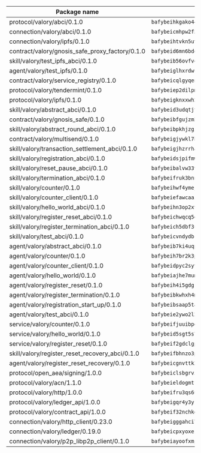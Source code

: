 | Package name                                                  | Package hash                                                  |
| ------------------------------------------------------------- | ------------------------------------------------------------- |
| protocol/valory/abci/0.1.0                                    | `bafybeihkgako44fzgurcv4hgbems4ptdtosae4lopnnr75eczb6kx3x2lm` |
| connection/valory/abci/0.1.0                                  | `bafybeicmhpw2f5c3vds6lwlv2q4fa5nd6zonnvgdretrwfly7ylpiofdqq` |
| connection/valory/ipfs/0.1.0                                  | `bafybeihtvkn5uv3ibumme7zzmrxx7iehc6lnjhil726h2jidpdzzjnd5ay` |
| contract/valory/gnosis_safe_proxy_factory/0.1.0               | `bafybeid6mn6bdqory2v5ch4oqeqbp22njlrx77hq3u4k6xjrdtebgc472e` |
| skill/valory/test_ipfs_abci/0.1.0                             | `bafybeib56ovfvqmo2hmui73nbcb2tphw3ya3m5vvqdeafmoj4qeqd52m7e` |
| agent/valory/test_ipfs/0.1.0                                  | `bafybeiglhxrdwux42typ4zhmy2vwxsuyuxjcel5torpa7agvrczl5awfdu` |
| contract/valory/service_registry/0.1.0                        | `bafybeicqlgyqenofsfzwgv5yxs6iclljwlsqinirpyg7a4nrofugb62pvm` |
| protocol/valory/tendermint/0.1.0                              | `bafybeiep2dilpmu3je4z2kq7yc7l6n7ax5knwfax2ufvmnflt3uj2wrbju` |
| protocol/valory/ipfs/0.1.0                                    | `bafybeigknxxwh2xts7ijbacils4a4cgq7jhcdvwahshbw22zw5hnncsfla` |
| skill/valory/abstract_abci/0.1.0                              | `bafybeid3udqtjtl4txht2z3tm3z3mr2nqtoddtno3u3urxjqjbbpqeelli` |
| contract/valory/gnosis_safe/0.1.0                             | `bafybeibfgujzm23e2owls6pqyro5jvzpketidqwqpabf47xvlbpglhcmpe` |
| skill/valory/abstract_round_abci/0.1.0                        | `bafybeibpkhjzgihmnopsoypxevbvyzjfkvgpvharo6cbgkiv5qcpefd6da` |
| contract/valory/multisend/0.1.0                               | `bafybeigjywkl7hydjsrkogob3xebj2ifhqwmfhhxoeyrndzhhxi5u6amey` |
| skill/valory/transaction_settlement_abci/0.1.0                | `bafybeigjhzrrhapfjqxn2tbwebxiv53z5kvboqbot6nu6zkq22eaamcjsu` |
| skill/valory/registration_abci/0.1.0                          | `bafybeidsjpifmwso4dd4x7p2hj3p6sj76q57psk5kcwaozs6x2ccvdlvre` |
| skill/valory/reset_pause_abci/0.1.0                           | `bafybeibalvw33vt2ocqevued742eaajyvnrlc5t6rqlish4gtmtw5etrd4` |
| skill/valory/termination_abci/0.1.0                           | `bafybeifruk3bnnjq7r5l5a4xn7db6oytbma7ka5gvbrgnqej7q4nlgqaru` |
| skill/valory/counter/0.1.0                                    | `bafybeihwf4ymejsriovlv3qqwyf3bkjifsb4ssaogwdgvs37dbwltoj27u` |
| skill/valory/counter_client/0.1.0                             | `bafybeiefawcaaiy4matry7m53k36kqy4uadtmtpuulatnt5afkezx6napa` |
| skill/valory/hello_world_abci/0.1.0                           | `bafybeihn3op2xvjsjyhhju642jwuxno6tpfd7ga3cbbfitzpi6ngxrophe` |
| skill/valory/register_reset_abci/0.1.0                        | `bafybeichwqcq5dqemfxplozzk7hz25pdhpuorrs3d6natj4jkc6ddtmxwi` |
| skill/valory/register_termination_abci/0.1.0                  | `bafybeich5dbf3ulggp3jddtcqaybrdtev2zznvuelnsqkqcp3iewzjcopi` |
| skill/valory/test_abci/0.1.0                                  | `bafybeicvndydbcuxlg55ymanirwpc6qt2q3awbl3oea5625l53h7rjpswm` |
| agent/valory/abstract_abci/0.1.0                              | `bafybeib7ki4uqp6b6sqmi3w5mba5r6hxl4mayrfnj2fxywqzq56rr4dgwu` |
| agent/valory/counter/0.1.0                                    | `bafybeih7br2k3pgbxto7nzctncmkidwuavmnz2jzp4qpuasxbvioi5noxu` |
| agent/valory/counter_client/0.1.0                             | `bafybeidpyc2syvuv3px52gmeaismyhcn4xskbzts22frwlxrwioj53vh6i` |
| agent/valory/hello_world/0.1.0                                | `bafybeiajhe7mumntbm3u7m5dumud5jmipbrbmmc4iy6tnioghkhv4u6hq4` |
| agent/valory/register_reset/0.1.0                             | `bafybeih4i5gdgraskf5z2gacczkhcplshdbnjnbbdefdtzwzehv6cgtism` |
| agent/valory/register_termination/0.1.0                       | `bafybeibkwhxh4m5kty6wpuyxclgwe4mlrinyvaiogvqu36l7fckxuplwmm` |
| agent/valory/registration_start_up/0.1.0                      | `bafybeibsaap5taspalllh6pfsaveohjmypjt5riomikriyxbvenoe2h2dy` |
| agent/valory/test_abci/0.1.0                                  | `bafybeie2ywo2l2pnyfp2t52mcpxbzjv6wuhfxk5tflefolovdtasjkpkqq` |
| service/valory/counter/0.1.0                                  | `bafybeifjuuibpe642lqmwpzsvs6x56cqqlfn7m5jpy6xngf5nr5immbvxq` |
| service/valory/hello_world/0.1.0                              | `bafybeid5sgt5s7ycnpncplrs6okduuboeggb6cdjwzdg6aj5wqx2dcghxa` |
| service/valory/register_reset/0.1.0                           | `bafybeif2gdclgpmhow7tvjw4dcvnhba4tcd2samrpndiihwcukdjtem42u` |
| skill/valory/register_reset_recovery_abci/0.1.0               | `bafybeifbhnzo3pvzc4fwisaxyg2wo4rzfs62x3crm2s5ixywdoupatad5q` |
| agent/valory/register_reset_recovery/0.1.0                    | `bafybeicgnvttk2uowrig66oh773kd3wn2vseuvzn4fafq65jenxjlyp4wu` |
| protocol/open_aea/signing/1.0.0                               | `bafybeiclsbgrviyxbmi2vex5ze3dhr7ywohrqedebx26jozayxvroqtegq` |
| protocol/valory/acn/1.1.0                                     | `bafybeieldogmtf3m4jdsvt4vvyay3jh54rjn3deasymfw43vz3o42vigmq` |
| protocol/valory/http/1.0.0                                    | `bafybeifru3qs6udfzprax7jxktbsuzn7immfvi3scgfspifq3zdxwkgvnm` |
| protocol/valory/ledger_api/1.0.0                              | `bafybeigqr4y3ykz3iulrcoqmji7hy3dxaoy7zmyyzff4ivpbubcpwdknai` |
| protocol/valory/contract_api/1.0.0                            | `bafybeif32nchkgn6yet7e5gt4auhf7lsahxnj4t36kxbw55p3gi7qpeuxq` |
| connection/valory/http_client/0.23.0                          | `bafybeigggahci7hq6tr3tyueatgkvgn73y4b3av2vk7vtr7jkeuwsqcteq` |
| connection/valory/ledger/0.19.0                               | `bafybeicpxyoxez7lperltamvikxu6vzk2lhqakbivce4nzywyzoqbxoogm` |
| connection/valory/p2p_libp2p_client/0.1.0                     | `bafybeiayoofxmj6z3pasn2akqj3udgq2ta2ar6mv6zoehstul2btvv3gqa` |
